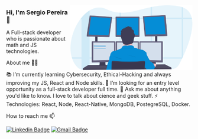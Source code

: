 <a href="https://www.linkedin.com/in/sergio-hg-pereira/"><img align="right" src="https://github.com/tiago-web/tiago-web/blob/master/images/illustration2.svg" width="330"/></a>

### Hi, I'm Sergio Pereira 👋

A Full-stack developer who is passionate about math and JS technologies.

About me 👨‍💻

📚 I’m currently learning Cybersecurity, Ethical-Hacking and always improving my JS, React and Node skills.
🧐 I’m looking for an entry level opportunity as a full-stack developer full time.
💬 Ask me about anything you'd like to know. I love to talk about cience and geek stuff.
⚡ Technologies: React, Node, React-Native, MongoDB, PostegreSQL, Docker.

How to reach me 📫

[![Linkedin Badge](https://img.shields.io/badge/-tiagosoriano-blue?style=flat-square&logo=Linkedin&logoColor=white&link=https://www.linkedin.com/in/sergio-hg-pereira/)](https://www.linkedin.com/in/sergio-hg-pereira/)
[![Gmail Badge](https://img.shields.io/badge/-sergiohgp@gmail.com-c14438?style=flat-square&logo=Gmail&logoColor=white&link=mailto:sergiohgp@gmail.com)](mailto:sergiohgp@gmail.com)
